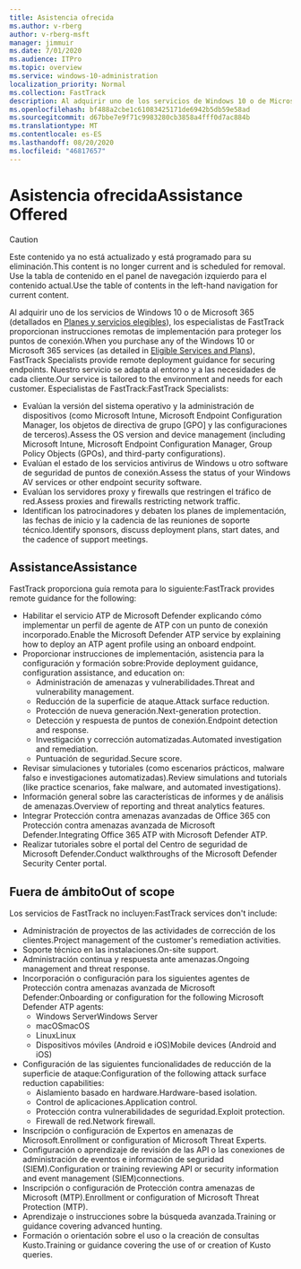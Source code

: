 ```yaml
---
title: Asistencia ofrecida
ms.author: v-rberg
author: v-rberg-msft
manager: jimmuir
ms.date: 7/01/2020
ms.audience: ITPro
ms.topic: overview
ms.service: windows-10-administration
localization_priority: Normal
ms.collection: FastTrack
description: Al adquirir uno de los servicios de Windows 10 o de Microsoft 365, los especialistas de FastTrack proporcionan instrucciones remotas de implementación para proteger los puntos de conexión. Nuestro servicio se adapta al entorno y a las necesidades de cada cliente.
ms.openlocfilehash: bf488a2cbe1c61083425171de6942b5db59e58ad
ms.sourcegitcommit: d67bbe7e9f71c9983280cb3858a4fff0d7ac884b
ms.translationtype: MT
ms.contentlocale: es-ES
ms.lasthandoff: 08/20/2020
ms.locfileid: "46817657"
---
```

# <a name="assistance-offered"></a><span data-ttu-id="9d905-104">Asistencia ofrecida</span><span class="sxs-lookup"><span data-stu-id="9d905-104">Assistance Offered</span></span>  

> [!CAUTION]
> <span data-ttu-id="9d905-105">Este contenido ya no está actualizado y está programado para su eliminación.</span><span class="sxs-lookup"><span data-stu-id="9d905-105">This content is no longer current and is scheduled for removal.</span></span> <span data-ttu-id="9d905-106">Use la tabla de contenido en el panel de navegación izquierdo para el contenido actual.</span><span class="sxs-lookup"><span data-stu-id="9d905-106">Use the table of contents in the left-hand navigation for current content.</span></span>

<span data-ttu-id="9d905-107">Al adquirir uno de los servicios de Windows 10 o de Microsoft 365 (detallados en [Planes y servicios elegibles](M365-eligible-services-and-plans.md)), los especialistas de FastTrack proporcionan instrucciones remotas de implementación para proteger los puntos de conexión.</span><span class="sxs-lookup"><span data-stu-id="9d905-107">When you purchase any of the Windows 10 or Microsoft 365 services (as detailed in [Eligible Services and Plans](M365-eligible-services-and-plans.md)), FastTrack Specialists provide remote deployment guidance for securing endpoints.</span></span> <span data-ttu-id="9d905-108">Nuestro servicio se adapta al entorno y a las necesidades de cada cliente.</span><span class="sxs-lookup"><span data-stu-id="9d905-108">Our service is tailored to the environment and needs for each customer.</span></span> <span data-ttu-id="9d905-109">Especialistas de FastTrack:</span><span class="sxs-lookup"><span data-stu-id="9d905-109">FastTrack Specialists:</span></span>
- <span data-ttu-id="9d905-110">Evalúan la versión del sistema operativo y la administración de dispositivos (como Microsoft Intune, Microsoft Endpoint Configuration Manager, los objetos de directiva de grupo [GPO] y las configuraciones de terceros).</span><span class="sxs-lookup"><span data-stu-id="9d905-110">Assess the OS version and device management (including Microsoft Intune, Microsoft Endpoint Configuration Manager, Group Policy Objects (GPOs), and third-party configurations).</span></span>
- <span data-ttu-id="9d905-111">Evalúan el estado de los servicios antivirus de Windows u otro software de seguridad de puntos de conexión.</span><span class="sxs-lookup"><span data-stu-id="9d905-111">Assess the status of your Windows AV services or other endpoint security software.</span></span>
- <span data-ttu-id="9d905-112">Evalúan los servidores proxy y firewalls que restringen el tráfico de red.</span><span class="sxs-lookup"><span data-stu-id="9d905-112">Assess proxies and firewalls restricting network traffic.</span></span>
- <span data-ttu-id="9d905-113">Identifican los patrocinadores y debaten los planes de implementación, las fechas de inicio y la cadencia de las reuniones de soporte técnico.</span><span class="sxs-lookup"><span data-stu-id="9d905-113">Identify sponsors, discuss deployment plans, start dates, and the cadence of support meetings.</span></span>

## <a name="assistance"></a><span data-ttu-id="9d905-114">Assistance</span><span class="sxs-lookup"><span data-stu-id="9d905-114">Assistance</span></span>

<span data-ttu-id="9d905-115">FastTrack proporciona guía remota para lo siguiente:</span><span class="sxs-lookup"><span data-stu-id="9d905-115">FastTrack provides remote guidance for the following:</span></span>
- <span data-ttu-id="9d905-116">Habilitar el servicio ATP de Microsoft Defender explicando cómo implementar un perfil de agente de ATP con un punto de conexión incorporado.</span><span class="sxs-lookup"><span data-stu-id="9d905-116">Enable the Microsoft Defender ATP service by explaining how to deploy an ATP agent profile using an onboard endpoint.</span></span>
- <span data-ttu-id="9d905-117">Proporcionar instrucciones de implementación, asistencia para la configuración y formación sobre:</span><span class="sxs-lookup"><span data-stu-id="9d905-117">Provide deployment guidance, configuration assistance, and education on:</span></span>
    - <span data-ttu-id="9d905-118">Administración de amenazas y vulnerabilidades.</span><span class="sxs-lookup"><span data-stu-id="9d905-118">Threat and vulnerability management.</span></span>
    - <span data-ttu-id="9d905-119">Reducción de la superficie de ataque.</span><span class="sxs-lookup"><span data-stu-id="9d905-119">Attack surface reduction.</span></span>
    - <span data-ttu-id="9d905-120">Protección de nueva generación.</span><span class="sxs-lookup"><span data-stu-id="9d905-120">Next-generation protection.</span></span>
    - <span data-ttu-id="9d905-121">Detección y respuesta de puntos de conexión.</span><span class="sxs-lookup"><span data-stu-id="9d905-121">Endpoint detection and response.</span></span>
    - <span data-ttu-id="9d905-122">Investigación y corrección automatizadas.</span><span class="sxs-lookup"><span data-stu-id="9d905-122">Automated investigation and remediation.</span></span>
    - <span data-ttu-id="9d905-123">Puntuación de seguridad.</span><span class="sxs-lookup"><span data-stu-id="9d905-123">Secure score.</span></span>
- <span data-ttu-id="9d905-124">Revisar simulaciones y tutoriales (como escenarios prácticos, malware falso e investigaciones automatizadas).</span><span class="sxs-lookup"><span data-stu-id="9d905-124">Review simulations and tutorials (like practice scenarios, fake malware, and automated investigations).</span></span>
- <span data-ttu-id="9d905-125">Información general sobre las características de informes y de análisis de amenazas.</span><span class="sxs-lookup"><span data-stu-id="9d905-125">Overview of reporting and threat analytics features.</span></span>
- <span data-ttu-id="9d905-126">Integrar Protección contra amenazas avanzadas de Office 365 con Protección contra amenazas avanzada de Microsoft Defender.</span><span class="sxs-lookup"><span data-stu-id="9d905-126">Integrating Office 365 ATP with Microsoft Defender ATP.</span></span>
- <span data-ttu-id="9d905-127">Realizar tutoriales sobre el portal del Centro de seguridad de Microsoft Defender.</span><span class="sxs-lookup"><span data-stu-id="9d905-127">Conduct walkthroughs of the Microsoft Defender Security Center portal.</span></span>

## <a name="out-of-scope"></a><span data-ttu-id="9d905-128">Fuera de ámbito</span><span class="sxs-lookup"><span data-stu-id="9d905-128">Out of scope</span></span>

<span data-ttu-id="9d905-129">Los servicios de FastTrack no incluyen:</span><span class="sxs-lookup"><span data-stu-id="9d905-129">FastTrack services don't include:</span></span>
- <span data-ttu-id="9d905-130">Administración de proyectos de las actividades de corrección de los clientes.</span><span class="sxs-lookup"><span data-stu-id="9d905-130">Project management of the customer's remediation activities.</span></span>
- <span data-ttu-id="9d905-131">Soporte técnico en las instalaciones.</span><span class="sxs-lookup"><span data-stu-id="9d905-131">On-site support.</span></span>
- <span data-ttu-id="9d905-132">Administración continua y respuesta ante amenazas.</span><span class="sxs-lookup"><span data-stu-id="9d905-132">Ongoing management and threat response.</span></span>
- <span data-ttu-id="9d905-133">Incorporación o configuración para los siguientes agentes de Protección contra amenazas avanzada de Microsoft Defender:</span><span class="sxs-lookup"><span data-stu-id="9d905-133">Onboarding or configuration for the following Microsoft Defender ATP agents:</span></span>
   - <span data-ttu-id="9d905-134">Windows Server</span><span class="sxs-lookup"><span data-stu-id="9d905-134">Windows Server</span></span>
   - <span data-ttu-id="9d905-135">macOS</span><span class="sxs-lookup"><span data-stu-id="9d905-135">macOS</span></span>
   - <span data-ttu-id="9d905-136">Linux</span><span class="sxs-lookup"><span data-stu-id="9d905-136">Linux</span></span>
   - <span data-ttu-id="9d905-137">Dispositivos móviles (Android e iOS)</span><span class="sxs-lookup"><span data-stu-id="9d905-137">Mobile devices (Android and iOS)</span></span>
- <span data-ttu-id="9d905-138">Configuración de las siguientes funcionalidades de reducción de la superficie de ataque:</span><span class="sxs-lookup"><span data-stu-id="9d905-138">Configuration of the following attack surface reduction capabilities:</span></span>
    - <span data-ttu-id="9d905-139">Aislamiento basado en hardware.</span><span class="sxs-lookup"><span data-stu-id="9d905-139">Hardware-based isolation.</span></span>
    - <span data-ttu-id="9d905-140">Control de aplicaciones.</span><span class="sxs-lookup"><span data-stu-id="9d905-140">Application control.</span></span>
    - <span data-ttu-id="9d905-141">Protección contra vulnerabilidades de seguridad.</span><span class="sxs-lookup"><span data-stu-id="9d905-141">Exploit protection.</span></span>
    - <span data-ttu-id="9d905-142">Firewall de red.</span><span class="sxs-lookup"><span data-stu-id="9d905-142">Network firewall.</span></span>
- <span data-ttu-id="9d905-143">Inscripción o configuración de Expertos en amenazas de Microsoft.</span><span class="sxs-lookup"><span data-stu-id="9d905-143">Enrollment or configuration of Microsoft Threat Experts.</span></span>
- <span data-ttu-id="9d905-144">Configuración o aprendizaje de revisión de las API o las conexiones de administración de eventos e información de seguridad (SIEM).</span><span class="sxs-lookup"><span data-stu-id="9d905-144">Configuration or training reviewing API or security information and event management (SIEM)connections.</span></span>
- <span data-ttu-id="9d905-145">Inscripción o configuración de Protección contra amenazas de Microsoft (MTP).</span><span class="sxs-lookup"><span data-stu-id="9d905-145">Enrollment or configuration of Microsoft Threat Protection (MTP).</span></span>
- <span data-ttu-id="9d905-146">Aprendizaje o instrucciones sobre la búsqueda avanzada.</span><span class="sxs-lookup"><span data-stu-id="9d905-146">Training or guidance covering advanced hunting.</span></span>
- <span data-ttu-id="9d905-147">Formación o orientación sobre el uso o la creación de consultas Kusto.</span><span class="sxs-lookup"><span data-stu-id="9d905-147">Training or guidance covering the use of or creation of Kusto queries.</span></span>
